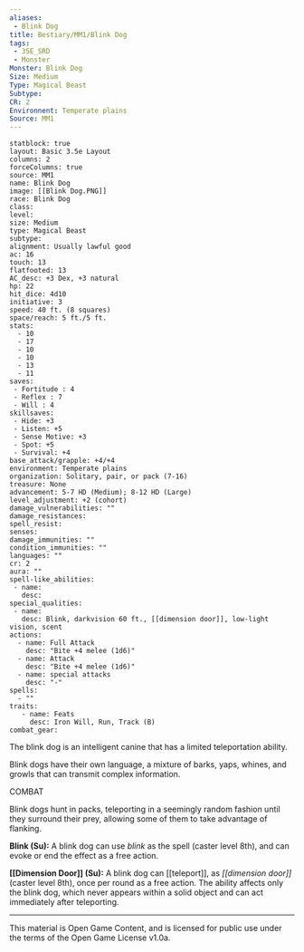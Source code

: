 ```yaml
---
aliases:
 - Blink Dog
title: Bestiary/MM1/Blink Dog
tags: 
 - 35E_SRD
 - Monster
Monster: Blink Dog
Size: Medium
Type: Magical Beast
Subtype: 
CR: 2
Environnent: Temperate plains
Source: MM1
---
```


```statblock
statblock: true
layout: Basic 3.5e Layout
columns: 2
forceColumns: true
source: MM1 
name: Blink Dog
image: [[Blink Dog.PNG]]
race: Blink Dog
class: 
level: 
size: Medium
type: Magical Beast
subtype: 
alignment: Usually lawful good
ac: 16
touch: 13
flatfooted: 13
AC_desc: +3 Dex, +3 natural
hp: 22
hit_dice: 4d10
initiative: 3
speed: 40 ft. (8 squares)
space/reach: 5 ft./5 ft.
stats:
  - 10
  - 17
  - 10
  - 10
  - 13
  - 11
saves:
 - Fortitude : 4
 - Reflex : 7
 - Will : 4
skillsaves:
 - Hide: +3
 - Listen: +5
 - Sense Motive: +3
 - Spot: +5
 - Survival: +4
base_attack/grapple: +4/+4
environment: Temperate plains
organization: Solitary, pair, or pack (7-16)
treasure: None
advancement: 5-7 HD (Medium); 8-12 HD (Large)
level_adjustment: +2 (cohort)
damage_vulnerabilities: ""
damage_resistances: 
spell_resist: 
senses: 
damage_immunities: ""
condition_immunities: ""
languages: ""
cr: 2
aura: ""
spell-like_abilities:
 - name: 
   desc: 
special_qualities:
 - name:
   desc: Blink, darkvision 60 ft., [[dimension door]], low-light vision, scent
actions:
  - name: Full Attack
    desc: "Bite +4 melee (1d6)"
  - name: Attack
    desc: "Bite +4 melee (1d6)"
  - name: special attacks
    desc: "-"
spells:
  - ""
traits:
   - name: Feats
     desc: Iron Will, Run, Track (B)
combat_gear:  
```


The blink dog is an intelligent canine that has a limited teleportation ability.

Blink dogs have their own language, a mixture of barks, yaps, whines, and growls that can transmit complex information.

COMBAT

Blink dogs hunt in packs, teleporting in a seemingly random fashion until they surround their prey, allowing some of them to take advantage of flanking.


**Blink (Su):** A blink dog can use *blink* as the spell (caster level 8th), and can evoke or end the effect as a free action.


**[[Dimension Door]] (Su):** A blink dog can [[teleport]], as *[[dimension door]]* (caster level 8th), once per round as a free action. The ability affects only the blink dog, which never appears within a solid object and can act immediately after teleporting.

---

This material is Open Game Content, and is licensed for public use under the terms of the Open Game License v1.0a.
